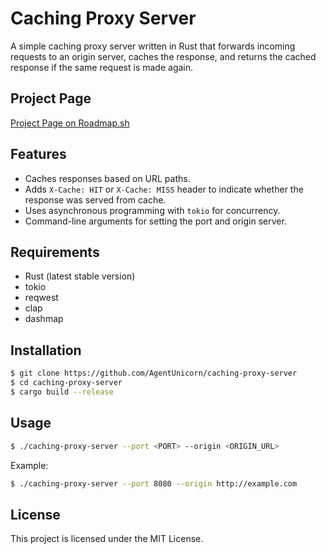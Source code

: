 # Caching Proxy Server

A simple caching proxy server written in Rust that forwards incoming requests to an origin server, caches the response, and returns the cached response if the same request is made again.

## Project Page
[Project Page on Roadmap.sh](https://roadmap.sh/projects/caching-server)

## Features
- Caches responses based on URL paths.
- Adds `X-Cache: HIT` or `X-Cache: MISS` header to indicate whether the response was served from cache.
- Uses asynchronous programming with `tokio` for concurrency.
- Command-line arguments for setting the port and origin server.

## Requirements
- Rust (latest stable version)
- tokio
- reqwest
- clap
- dashmap

## Installation
```bash
$ git clone https://github.com/AgentUnicorn/caching-proxy-server
$ cd caching-proxy-server
$ cargo build --release
```

## Usage
```bash
$ ./caching-proxy-server --port <PORT> --origin <ORIGIN_URL>
```

Example:
```bash
$ ./caching-proxy-server --port 8080 --origin http://example.com
```

## License
This project is licensed under the MIT License.

